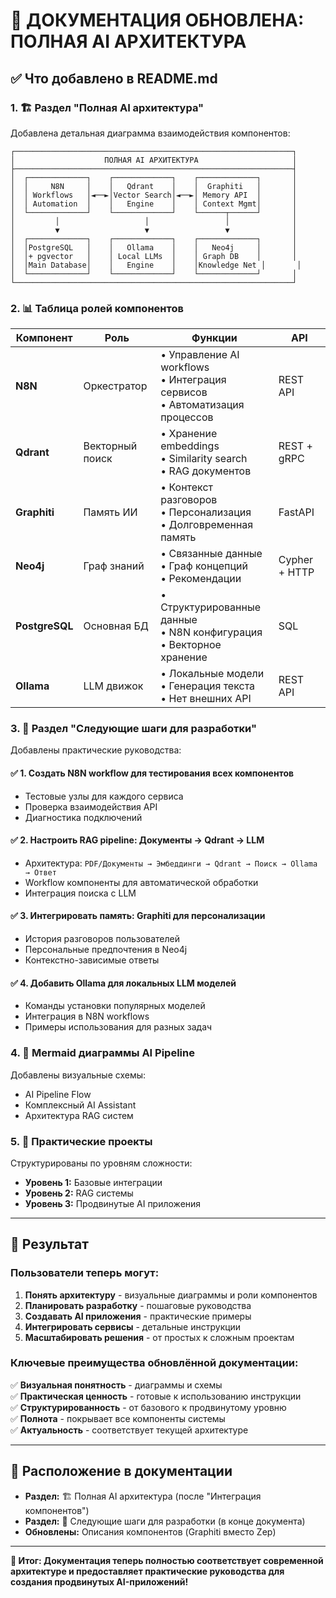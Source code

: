 # 🎉 ДОКУМЕНТАЦИЯ ОБНОВЛЕНА: ПОЛНАЯ AI АРХИТЕКТУРА

## ✅ Что добавлено в README.md

### 1. **🏗️ Раздел "Полная AI архитектура"**

Добавлена детальная диаграмма взаимодействия компонентов:
```
┌──────────────────────────────────────────────────────────────┐
│                    ПОЛНАЯ AI АРХИТЕКТУРА                     │
├──────────────────────────────────────────────────────────────┤
│  ┌─────────────┐    ┌─────────────┐    ┌─────────────┐       │
│  │     N8N     │    │   Qdrant    │    │  Graphiti   │       │
│  │ Workflows   │◄──►│Vector Search│◄──►│ Memory API  │       │
│  │ Automation  │    │   Engine    │    │ Context Mgmt│       │
│  └─────────────┘    └─────────────┘    └──────┬──────┘       │
│         │                   │                 │              │
│         ▼                   ▼                 ▼              │
│  ┌─────────────┐    ┌─────────────┐    ┌─────────────┐       │
│  │PostgreSQL   │    │   Ollama    │    │   Neo4j     │       │
│  │+ pgvector   │    │ Local LLMs  │    │ Graph DB    │       │
│  │Main Database│    │   Engine    │    │Knowledge Net │       │
│  └─────────────┘    └─────────────┘    └─────────────┘       │
└──────────────────────────────────────────────────────────────┘
```

### 2. **📊 Таблица ролей компонентов**

| Компонент | Роль | Функции | API |
|-----------|------|---------|-----|
| **N8N** | Оркестратор | • Управление AI workflows<br/>• Интеграция сервисов<br/>• Автоматизация процессов | REST API |
| **Qdrant** | Векторный поиск | • Хранение embeddings<br/>• Similarity search<br/>• RAG документов | REST + gRPC |
| **Graphiti** | Память ИИ | • Контекст разговоров<br/>• Персонализация<br/>• Долговременная память | FastAPI |
| **Neo4j** | Граф знаний | • Связанные данные<br/>• Граф концепций<br/>• Рекомендации | Cypher + HTTP |
| **PostgreSQL** | Основная БД | • Структурированные данные<br/>• N8N конфигурация<br/>• Векторное хранение | SQL |
| **Ollama** | LLM движок | • Локальные модели<br/>• Генерация текста<br/>• Нет внешних API | REST API |

### 3. **🚀 Раздел "Следующие шаги для разработки"**

Добавлены практические руководства:

#### ✅ **1. Создать N8N workflow для тестирования всех компонентов**
- Тестовые узлы для каждого сервиса
- Проверка взаимодействия API
- Диагностика подключений

#### ✅ **2. Настроить RAG pipeline: Документы → Qdrant → LLM**
- Архитектура: `PDF/Документы → Эмбеддинги → Qdrant → Поиск → Ollama → Ответ`
- Workflow компоненты для автоматической обработки
- Интеграция поиска с LLM

#### ✅ **3. Интегрировать память: Graphiti для персонализации**
- История разговоров пользователей
- Персональные предпочтения в Neo4j
- Контекстно-зависимые ответы

#### ✅ **4. Добавить Ollama для локальных LLM моделей**
- Команды установки популярных моделей
- Интеграция в N8N workflows
- Примеры использования для разных задач

### 4. **🔗 Mermaid диаграммы AI Pipeline**

Добавлены визуальные схемы:
- AI Pipeline Flow
- Комплексный AI Assistant
- Архитектура RAG систем

### 5. **🎯 Практические проекты**

Структурированы по уровням сложности:
- **Уровень 1:** Базовые интеграции
- **Уровень 2:** RAG системы  
- **Уровень 3:** Продвинутые AI приложения

---

## 🎊 Результат

### **Пользователи теперь могут:**

1. **Понять архитектуру** - визуальные диаграммы и роли компонентов
2. **Планировать разработку** - пошаговые руководства
3. **Создавать AI приложения** - практические примеры
4. **Интегрировать сервисы** - детальные инструкции
5. **Масштабировать решения** - от простых к сложным проектам

### **Ключевые преимущества обновлённой документации:**

✅ **Визуальная понятность** - диаграммы и схемы  
✅ **Практическая ценность** - готовые к использованию инструкции  
✅ **Структурированность** - от базового к продвинутому уровню  
✅ **Полнота** - покрывает все компоненты системы  
✅ **Актуальность** - соответствует текущей архитектуре  

---

## 📍 Расположение в документации

- **Раздел:** 🏗️ Полная AI архитектура (после "Интеграция компонентов")
- **Раздел:** 🚀 Следующие шаги для разработки (в конце документа)
- **Обновлены:** Описания компонентов (Graphiti вместо Zep)

---

**🎯 Итог: Документация теперь полностью соответствует современной архитектуре и предоставляет практические руководства для создания продвинутых AI-приложений!**
